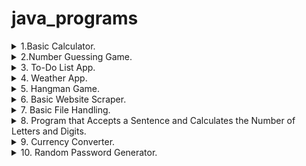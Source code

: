 # java_programs
<details>
<summary> 1.Basic Calculator. </summary>
Explanation:<br>
The Java program uses the Scanner class to take user input for two numbers.<br>
It defines four functions (add, subtract, multiply, divide) to perform basic arithmetic operations.<br>
The results of these operations are printed to the console.
</details>

<details>
<summary> 2.Number Guessing Game. </summary>
Explanation:<br>
The program uses the Random class to generate a random number between 1 and 100.<br>
It prompts the user to guess the number and provides feedback on whether the guess is too high or too low.<br>
The game continues until the correct number is guessed.
</details>

<details>
<summary>3. To-Do List App. </summary>
Explanation:<br>
The Java program uses an `ArrayList` to store tasks and a `Scanner` for user input.<br>
A menu is displayed with options to add tasks, view tasks, or quit the app.<br>
The app continues running until the user chooses to quit.
</details>

<details>
<summary> 4. Weather App. </summary>
Explanation:<br>
The program prompts the user to enter the city name and constructs a URL to fetch weather data using the OpenWeatherMap API.<br>
It sends an HTTP GET request using `HttpURLConnection` and processes the JSON response.<br>
If the request is successful (status code 200), it extracts and displays the current temperature and weather description.<br>
In case of an error, it prints an error message.<br>
<summary>Important: </summary>
To make the code work, add the 'JSONObject.jar' files to the referenced libraries of Java Project.
</details>

<details>
<summary> 5. Hangman Game. </summary>
Explanation:<br>
The program selects a random word from a predefined list, and the player needs to guess the word by inputting letters.<br>
It displays the current state of the word with underscores for unguessed letters and updates it as the player guesses correctly.<br>
The player has a limited number of attempts (6 in this case) to guess the word.<br>
If the player guesses the word or runs out of attempts, the game ends.
</details>

<details>
<summary> 6. Basic Website Scraper. </summary>
Explanation:<br>
The Java program uses the `jsoup` library to connect to 'https://www.google.com' and parse its HTML.<br>
It selects and prints the `href` attribute of all links (`a` tags) from the Google homepage.<br>
<summary>Important: </summary>
To make the code work, add the 'jsoup.jar' files to the referenced libraries of Java Project.
</details>

<details>
<summary> 7. Basic File Handling. </summary>
Explanation:<br>
The Java program demonstrates basic file handling operations - writing content to a file and reading content from a file.<br>
It writes a sample line to a file, then reads and prints the content of the file.
</details>

<details>
<summary> 8. Program that Accepts a Sentence and Calculates the Number of Letters and Digits. </summary>
Explanation:<br>
The Java program takes a sentence as input and iterates through each character, counting the number of letters and digits.<br>
It then prints the counts of letters and digits in the entered sentence.
</details>


<details>
<summary> 9. Currency Converter. </summary>
Explanation:<br>
The Java program demonstrates a simple currency converter with predefined conversion rates using a HashMap.<br>
It converts 100 USD to INR along with other conversion rates.
</details>

<details>
<summary>10. Random Password Generator. </summary>
Explanation:<br>
The Java program defines a function `generateRandomPassword` that generates a random password of a specified length using letters, digits, and special characters.<br>
The password is then printed.
</details>
